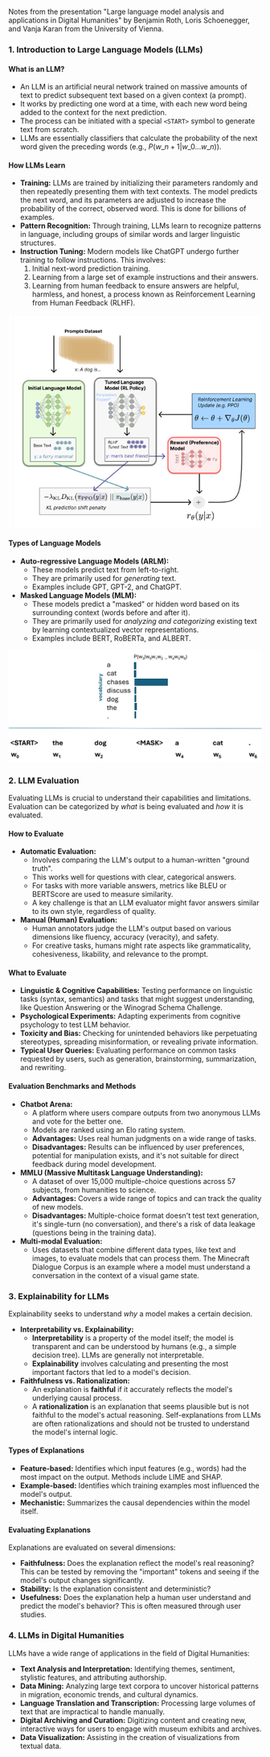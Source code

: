 Notes from the presentation "Large language model analysis and applications in Digital Humanities" by Benjamin Roth, Loris Schoenegger, and Vanja Karan from the University of Vienna.


### 1\. Introduction to Large Language Models (LLMs)

#### **What is an LLM?**

  * An LLM is an artificial neural network trained on massive amounts of text to predict subsequent text based on a given context (a prompt).
  * It works by predicting one word at a time, with each new word being added to the context for the next prediction.
  * The process can be initiated with a special `<START>` symbol to generate text from scratch.
  * LLMs are essentially classifiers that calculate the probability of the next word given the preceding words (e.g., $P(w\_{n+1}|w\_{0}...w\_{n})$).

#### **How LLMs Learn**

  * **Training:** LLMs are trained by initializing their parameters randomly and then repeatedly presenting them with text contexts. The model predicts the next word, and its parameters are adjusted to increase the probability of the correct, observed word. This is done for billions of examples.
  * **Pattern Recognition:** Through training, LLMs learn to recognize patterns in language, including groups of similar words and larger linguistic structures.
  * **Instruction Tuning:** Modern models like ChatGPT undergo further training to follow instructions. This involves:
    1.  Initial next-word prediction training.
    2.  Learning from a large set of example instructions and their answers.
    3.  Learning from human feedback to ensure answers are helpful, harmless, and honest, a process known as Reinforcement Learning from Human Feedback (RLHF).

![RLHF](imgs/2_RLHF.png)

#### **Types of Language Models**

  * **Auto-regressive Language Models (ARLM):**
      * These models predict text from left-to-right.
      * They are primarily used for *generating* text.
      * Examples include GPT, GPT-2, and ChatGPT.
  * **Masked Language Models (MLM):**
      * These models predict a "masked" or hidden word based on its surrounding context (words before and after it).
      * They are primarily used for *analyzing and categorizing* existing text by learning contextualized vector representations.
      * Examples include BERT, RoBERTa, and ALBERT.


![MLM example](imgs/3_mlm.png)

### 2\. LLM Evaluation

Evaluating LLMs is crucial to understand their capabilities and limitations. Evaluation can be categorized by *what* is being evaluated and *how* it is evaluated.

#### **How to Evaluate**

  * **Automatic Evaluation:**
      * Involves comparing the LLM's output to a human-written "ground truth".
      * This works well for questions with clear, categorical answers.
      * For tasks with more variable answers, metrics like BLEU or BERTScore are used to measure similarity.
      * A key challenge is that an LLM evaluator might favor answers similar to its own style, regardless of quality.
  * **Manual (Human) Evaluation:**
      * Human annotators judge the LLM's output based on various dimensions like fluency, accuracy (veracity), and safety.
      * For creative tasks, humans might rate aspects like grammaticality, cohesiveness, likability, and relevance to the prompt.

#### **What to Evaluate**

  * **Linguistic & Cognitive Capabilities:** Testing performance on linguistic tasks (syntax, semantics) and tasks that might suggest understanding, like Question Answering or the Winograd Schema Challenge.
  * **Psychological Experiments:** Adapting experiments from cognitive psychology to test LLM behavior.
  * **Toxicity and Bias:** Checking for unintended behaviors like perpetuating stereotypes, spreading misinformation, or revealing private information.
  * **Typical User Queries:** Evaluating performance on common tasks requested by users, such as generation, brainstorming, summarization, and rewriting.

#### **Evaluation Benchmarks and Methods**

  * **Chatbot Arena:**
      * A platform where users compare outputs from two anonymous LLMs and vote for the better one.
      * Models are ranked using an Elo rating system.
      * **Advantages:** Uses real human judgments on a wide range of tasks.
      * **Disadvantages:** Results can be influenced by user preferences, potential for manipulation exists, and it's not suitable for direct feedback during model development.
  * **MMLU (Massive Multitask Language Understanding):**
      * A dataset of over 15,000 multiple-choice questions across 57 subjects, from humanities to science.
      * **Advantages:** Covers a wide range of topics and can track the quality of new models.
      * **Disadvantages:** Multiple-choice format doesn't test text generation, it's single-turn (no conversation), and there's a risk of data leakage (questions being in the training data).
  * **Multi-modal Evaluation:**
      * Uses datasets that combine different data types, like text and images, to evaluate models that can process them. The Minecraft Dialogue Corpus is an example where a model must understand a conversation in the context of a visual game state.

### 3\. Explainability for LLMs

Explainability seeks to understand *why* a model makes a certain decision.

  * **Interpretability vs. Explainability:**
      * **Interpretability** is a property of the model itself; the model is transparent and can be understood by humans (e.g., a simple decision tree). LLMs are generally not interpretable.
      * **Explainability** involves calculating and presenting the most important factors that led to a model's decision.
  * **Faithfulness vs. Rationalization:**
      * An explanation is **faithful** if it accurately reflects the model's underlying causal process.
      * A **rationalization** is an explanation that seems plausible but is not faithful to the model's actual reasoning. Self-explanations from LLMs are often rationalizations and should not be trusted to understand the model's internal logic.

#### **Types of Explanations**

  * **Feature-based:** Identifies which input features (e.g., words) had the most impact on the output. Methods include LIME and SHAP.
  * **Example-based:** Identifies which training examples most influenced the model's output.
  * **Mechanistic:** Summarizes the causal dependencies within the model itself.

#### **Evaluating Explanations**

Explanations are evaluated on several dimensions:

  * **Faithfulness:** Does the explanation reflect the model's real reasoning? This can be tested by removing the "important" tokens and seeing if the model's output changes significantly.
  * **Stability:** Is the explanation consistent and deterministic?
  * **Usefulness:** Does the explanation help a human user understand and predict the model's behavior? This is often measured through user studies.


### 4\. LLMs in Digital Humanities

LLMs have a wide range of applications in the field of Digital Humanities:

  * **Text Analysis and Interpretation:** Identifying themes, sentiment, stylistic features, and attributing authorship.
  * **Data Mining:** Analyzing large text corpora to uncover historical patterns in migration, economic trends, and cultural dynamics.
  * **Language Translation and Transcription:** Processing large volumes of text that are impractical to handle manually.
  * **Digital Archiving and Curation:** Digitizing content and creating new, interactive ways for users to engage with museum exhibits and archives.
  * **Data Visualization:** Assisting in the creation of visualizations from textual data.